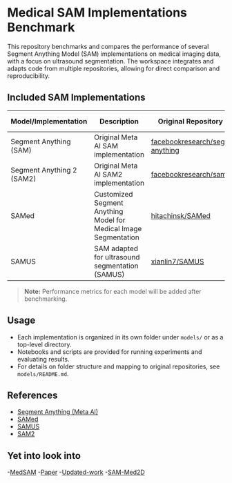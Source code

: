
# Medical SAM Implementations Benchmark

This repository benchmarks and compares the performance of several Segment Anything Model (SAM) implementations on medical imaging data, with a focus on ultrasound segmentation. The workspace integrates and adapts code from multiple repositories, allowing for direct comparison and reproducibility.

## Included SAM Implementations

| Model/Implementation        | Description                                      | Original Repository Link | Implementation status | Performance (to be filled) |
|-----------------------------|--------------------------------------------------|-------------------------|----------------------------|----------------------------|
| Segment Anything (SAM)      | Original Meta AI SAM implementation              | [facebookresearch/segment-anything](https://github.com/facebookresearch/segment-anything) |              Success              |                            |
| Segment Anything 2 (SAM2)      | Original Meta AI SAM2 implementation              | [facebookresearch/sam2](https://github.com/facebookresearch/sam2) |             Pending               |                            |
| SAMed                       | Customized Segment Anything Model for Medical Image Segmentation | [hitachinsk/SAMed](https://github.com/hitachinsk/SAMed) |           Failed           |                      |
| SAMUS                       | SAM adapted for ultrasound segmentation (SAMUS)  | [xianlin7/SAMUS](https://github.com/xianlin7/SAMUS) |         Success             |                      |                                                    

> **Note:** Performance metrics for each model will be added after benchmarking.

## Usage

- Each implementation is organized in its own folder under `models/` or as a top-level directory.
- Notebooks and scripts are provided for running experiments and evaluating results.
- For details on folder structure and mapping to original repositories, see `models/README.md`.

## References

- [Segment Anything (Meta AI)](https://ai.meta.com/research/publications/segment-anything/)
- [SAMed](https://arxiv.org/pdf/2304.13785)
- [SAMUS](https://arxiv.org/pdf/2309.06824)
- [SAM2](https://ai.meta.com/research/publications/sam-2-segment-anything-in-images-and-videos/)

## Yet into look into
-[MedSAM](https://github.com/bowang-lab/MedSAM/tree/main)
    -[Paper](https://www.nature.com/articles/s41467-024-44824-z)
    -[Updated-work](https://medsam2.github.io/)
-[SAM-Med2D](https://arxiv.org/pdf/2308.16184)

